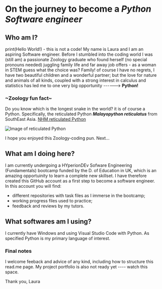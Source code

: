 # **On the journey to become a _**Python Software engineer**_**
## **Who am I?**
print(Hello World!) - this is not a code! My name is Laura and I am an aspiring Software engineer.
Before I stumbled into the coding world I was (still am) a passionate Zoology graduate who found herself (no special pronouns needed) juggling family life and far away job offers - as a woman in STEM guess what the choice was? Family!
of course I have no regrets, I have two beautiful children and a wonderful partner; but the love for nature and animals of all kinds, coupled with a strong interest in calculus and statistics has led me to one very big opportunity ------> **Python!**

### ~Zoology fun fact~
Do you know which is the longest snake in the world? it is of course a Python.
Specifically, the reticulated Python ***Malayopython reticulatus*** from SouthEast Asia. [NHM reticulated Python](https://www.nhm.ac.uk/discover/what-is-the-biggest-snake-in-the-world.html)

![Image of reticulated Python](https://www.nhm.ac.uk/content/dam/nhmwww/discover/giant-snakes/reticulated-python-longest-snake-in-the-world-two-column.jpg.thumb.768.768.jpg)

I hope you enjoyed this Zoology-coding pun. Next...
## **What am I doing here?**
I am currently undergoing a HYperionDEv Sofware Engineering (Fundamentals) bootcamp funded by the D. of Education in UK, which is an amazing opportuinity to learn a complete new skillset.
I have therefore created this GitHub account as a first step to become a software engineer. In this account you will find:
- different repositories with task files as I immerse in the bootcamp;
- working progress files used to practice;
- feedback and reviews by my tutors.

## **What softwares am I using?**
I currently have Windows and using Visual Studio Code with Python. As specified Python is my primary language of interest.

### **Final notes**
I welcome feeback and advice of any kind, including how to structure this read.me page.
My project portfolio is also not ready yet ---- watch this space.

Thank you,
Laura
